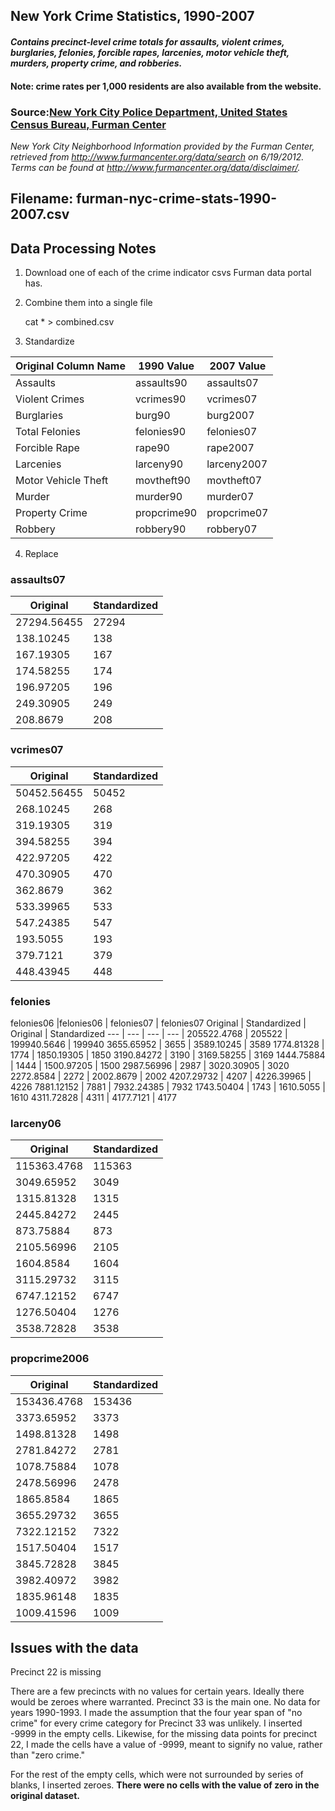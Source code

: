 ## New York Crime Statistics, 1990-2007

#### *Contains precinct-level crime totals for assaults, violent crimes, burglaries, felonies, forcible rapes, larcenies, motor vehicle theft, murders, property crime, and robberies.*
#### **Note: crime rates per 1,000 residents are also available from the website.**

### Source:[New York City Police Department, United States Census Bureau, Furman Center](http://datasearch.furmancenter.org/)
*New York City Neighborhood Information provided by the Furman Center, retrieved from http://www.furmancenter.org/data/search on 6/19/2012. Terms can be found at http://www.furmancenter.org/data/disclaimer/.*

## Filename: furman-nyc-crime-stats-1990-2007.csv

## Data Processing Notes

 1. Download one of each of the crime indicator csvs Furman data portal has. 
 
 2. Combine them into a single file
 
 	cat * > combined.csv

 3. Standardize 
 
Original Column Name | 1990 Value | 2007 Value 
--- | --- | --- |
Assaults| assaults90 | assaults07 
Violent Crimes | vcrimes90 | vcrimes07 
Burglaries | burg90 | burg2007 
Total Felonies | felonies90 | felonies07 
Forcible Rape | rape90 | rape2007 
Larcenies | larceny90 | larceny2007 
Motor Vehicle Theft | movtheft90 | movtheft07 
Murder | murder90 | murder07 
Property Crime | propcrime90 | propcrime07 
Robbery | robbery90 | robbery07 


4. Replace 

### assaults07

Original | Standardized
--- | --- |
27294.56455 | 27294
138.10245 | 138
167.19305 | 167
174.58255 | 174
196.97205 | 196
249.30905 | 249
208.8679 | 208

### vcrimes07

Original | Standardized
--- | --- |
50452.56455 | 50452
268.10245 | 268
319.19305 | 319
394.58255 | 394
422.97205 | 422
470.30905 | 470
362.8679 | 362
533.39965 | 533
547.24385 | 547
193.5055 | 193
379.7121 | 379
448.43945 | 448

### felonies

felonies06 |felonies06 |  felonies07 | felonies07
Original | Standardized | Original | Standardized
--- | --- | --- | --- |
205522.4768 | 205522 | 199940.5646 | 199940
3655.65952 | 3655 | 3589.10245 | 3589
1774.81328 | 1774 | 1850.19305 | 1850
3190.84272 | 3190 | 3169.58255 | 3169
1444.75884 | 1444 | 1500.97205 | 1500
2987.56996 | 2987 | 3020.30905 | 3020
2272.8584 | 2272 | 2002.8679 | 2002
4207.29732 | 4207 | 4226.39965 | 4226
7881.12152 | 7881 | 7932.24385 | 7932
1743.50404 | 1743 | 1610.5055 | 1610
4311.72828 | 4311 | 4177.7121 | 4177


### larceny06

Original | Standardized
--- | --- |
115363.4768 | 115363
3049.65952 | 3049
1315.81328 | 1315
2445.84272 | 2445
873.75884 | 873
2105.56996 | 2105
1604.8584 | 1604
3115.29732 | 3115
6747.12152 | 6747
1276.50404 | 1276
3538.72828 | 3538

### propcrime2006

Original | Standardized
--- | --- |
153436.4768 | 153436
3373.65952 | 3373
1498.81328 | 1498
2781.84272 | 2781
1078.75884 | 1078
2478.56996 | 2478
1865.8584 | 1865
3655.29732 | 3655
7322.12152 | 7322
1517.50404 | 1517
3845.72828 | 3845
3982.40972 | 3982
1835.96148 | 1835
1009.41596 | 1009

## Issues with the data

 Precinct 22 is missing

 There are a few precincts with no values for certain years. Ideally there would be zeroes where warranted. Precinct 33 is the main one. No data for years 1990-1993. I made the assumption that the four year span of "no crime" for every crime category for Precinct 33 was unlikely. I inserted -9999 in the empty cells. Likewise, for the missing data points for precinct 22, I made the cells have a value of -9999, meant to signify no value, rather than "zero crime."
 
 For the rest of the empty cells, which were not surrounded by series of blanks, I inserted zeroes. **There were no cells with the value of zero in the original dataset.**  
